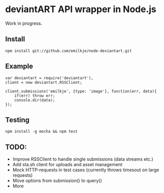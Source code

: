 
deviantART API wrapper in Node.js
=================================

Work in progress.

Install
-------

	npm install git://github.com/emilkje/node-deviantart.git


Example
-------

	var deviantart = require('deviantart'),
	client = new deviantart.RSSClient;

	client.submissions('emilkje', {type: 'image'}, function(err, data){
		if(err) throw err;
		console.dir(data);
	});


Testing
-------

	npm install -g mocha && npm test


TODO:
-----

* Improve RSSClient to handle single submissions (data streams etc.)
* Add sta.sh client for uploads and asset management
* Mock HTTP-requests in test cases (currently throws timesout on large requests)
* Move options from submission() to query()
* More
